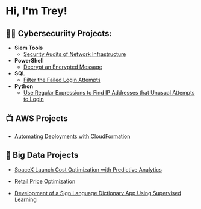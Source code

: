 <h1>Hi, I'm Trey!</h1>

<h2>👨‍💻 Cybersecuriity Projects:</h2>

- <b>Siem Tools</b>
  - <a href="https://awslabs.notion.site/Analyze-first-packet-400a916c98ff4233b2e01bab16d56656"> Security Audits of Network Infrastructure </a>
- <b>PowerShell</b>
  - [Decrypt an Encrypted Message](https://awslabs.notion.site/Decrypt-an-encrypted-message-021c70f3946b45858bbf87218748aa50?pvs=4)
- <b>SQL</b>
  - [Filter the Failed Login Attempts](https://awslabs.notion.site/Filter-with-AND-OR-and-NOT-5c5380745fb043809f4b4eeefa8a6ff4?pvs=4)
- <b>Python</b>
  - [Use Regular Expressions to Find IP Addresses that Unusual Attempts to Login](https://awslabs.notion.site/Use-regular-expressions-to-find-patterns-ab447aa8ba1a424d91bf0fc0e8b89791?pvs=4)

<h2>📺 AWS Projects</h2>

- [Automating Deployments with CloudFormation](https://awslabs.notion.site/Automating-Deployments-with-AWS-CloudFormation-e609a237a05549fea97b92001e4d9da3?pvs=4)

<h2> 🤳 Big Data Projects</h2>

- <a href=https://github.com/rachata072/SpaceX-Data-Science.git>SpaceX Launch Cost Optimization with Predictive Analytics</a>

- <a href=https://github.com/rachata072/Retail-Price-Optimization.git> Retail Price Optimization </a>

- <a href=https://github.com/rachata072/Development-of-a-Sign-Language-Dictionary-App-Using-Supervised-Learning.git> Development of a Sign Language Dictionary App Using Supervised Learning </a>
